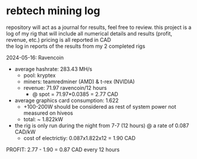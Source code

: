 # rebtech mining log 

repository will act as a journal for results, feel free to review.
this project is a log of my rig that will include all numerical details and results (profit, revenue, etc.)
pricing is all reported in CAD  
the log in reports of the results from my 2 completed rigs

2024-05-16: Ravencoin 
- average hashrate: 283.43 MH/s
  - pool: kryptex
  - miners: teamredminer (AMD) & t-rex (NVIDIA)
  - revenue: 71.97 ravencoin/12 hours
    - @ spot = 71.97*0.0385 = 2.77 CAD
- average graphics card consumption: 1.622
  - +100-200W should be considered as rest of system power not measured on hiveos
  - total: ~ 1.822kW
- the rig is only run during the night from 7-7 (12 hours) @ a rate of 0.087 CAD/kW
  - cost of electrictiy: 0.087x1.822x12 = 1.90 CAD

PROFIT: 2.77 - 1.90 = 0.87 CAD every 12 hours



